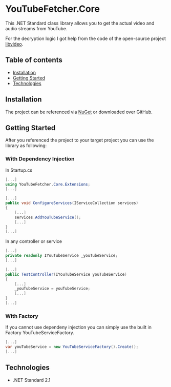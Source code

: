 # YouTubeFetcher.Core
This .NET Standard class library allows you to get the actual video and audio streams from YouTube.

For the decryption logic I got help from the code of the open-source project [libvideo](https://github.com/omansak/libvideo).

## Table of contents
* [Installation](#installation)
* [Getting Started](#getting-started)
* [Technologies](#technologies)

## Installation
The project can be referenced via [NuGet](https://www.nuget.org/packages/YouTubeFetcher.Core/) or downloaded over GitHub.

## Getting Started
After you referenced the project to your target project you can use the library as following:

### With Dependency Injection
In Startup.cs
```C#
[...]
using YouTubeFetcher.Core.Extensions;
[...]

[...]
public void ConfigureServices(IServiceCollection services)
{
    [...]
    services.AddYouTubeService();
    [...]
}
[...]
```
In any controller or service
```C#
[...]
private readonly IYouTubeService _youTubeService;
[...]

[...]
public TestController(IYouTubeService youTubeService)
{
    [...]
    _youTubeService = youTubeService;
    [...]
}
[...]
```

### With Factory
If you cannot use dependeny injection you can simply use the built in Factory YouTubeServiceFactory.
```C#
[...]
var youTubeService = new YouTubeServiceFactory().Create();
[...]
```

## Technologies
* .NET Standard 2.1
